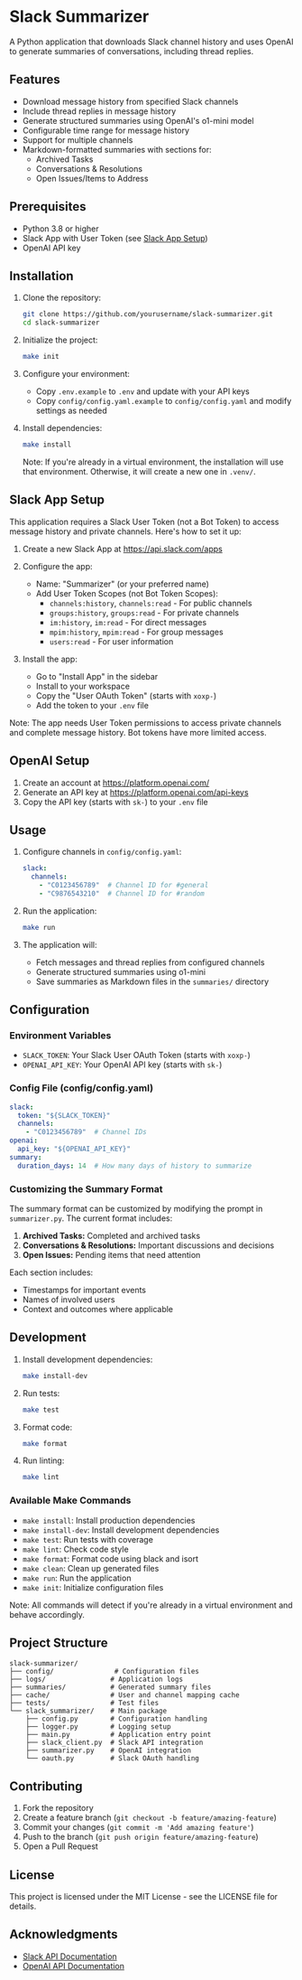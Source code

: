 # Slack Summarizer

A Python application that downloads Slack channel history and uses OpenAI to generate summaries of conversations, including thread replies.

## Features

- Download message history from specified Slack channels
- Include thread replies in message history
- Generate structured summaries using OpenAI's o1-mini model
- Configurable time range for message history
- Support for multiple channels
- Markdown-formatted summaries with sections for:
  - Archived Tasks
  - Conversations & Resolutions
  - Open Issues/Items to Address

## Prerequisites

- Python 3.8 or higher
- Slack App with User Token (see [Slack App Setup](#slack-app-setup))
- OpenAI API key

## Installation

1. Clone the repository:
   ```bash
   git clone https://github.com/yourusername/slack-summarizer.git
   cd slack-summarizer
   ```

2. Initialize the project:
   ```bash
   make init
   ```

3. Configure your environment:
   - Copy `.env.example` to `.env` and update with your API keys
   - Copy `config/config.yaml.example` to `config/config.yaml` and modify settings as needed

4. Install dependencies:
   ```bash
   make install
   ```

   Note: If you're already in a virtual environment, the installation will use that environment.
   Otherwise, it will create a new one in `.venv/`.

## Slack App Setup

This application requires a Slack User Token (not a Bot Token) to access message history and private channels. Here's how to set it up:

1. Create a new Slack App at https://api.slack.com/apps

2. Configure the app:
   - Name: "Summarizer" (or your preferred name)
   - Add User Token Scopes (not Bot Token Scopes):
     - `channels:history`, `channels:read` - For public channels
     - `groups:history`, `groups:read` - For private channels
     - `im:history`, `im:read` - For direct messages
     - `mpim:history`, `mpim:read` - For group messages
     - `users:read` - For user information

3. Install the app:
   - Go to "Install App" in the sidebar
   - Install to your workspace
   - Copy the "User OAuth Token" (starts with `xoxp-`)
   - Add the token to your `.env` file

Note: The app needs User Token permissions to access private channels and complete message history. Bot tokens have more limited access.

## OpenAI Setup

1. Create an account at https://platform.openai.com/
2. Generate an API key at https://platform.openai.com/api-keys
3. Copy the API key (starts with `sk-`) to your `.env` file

## Usage

1. Configure channels in `config/config.yaml`:
   ```yaml
   slack:
     channels:
       - "C0123456789"  # Channel ID for #general
       - "C9876543210"  # Channel ID for #random
   ```

2. Run the application:
   ```bash
   make run
   ```

3. The application will:
   - Fetch messages and thread replies from configured channels
   - Generate structured summaries using o1-mini
   - Save summaries as Markdown files in the `summaries/` directory

## Configuration

### Environment Variables

- `SLACK_TOKEN`: Your Slack User OAuth Token (starts with `xoxp-`)
- `OPENAI_API_KEY`: Your OpenAI API key (starts with `sk-`)

### Config File (config/config.yaml)

```yaml
slack:
  token: "${SLACK_TOKEN}"
  channels:
    - "C0123456789"  # Channel IDs
openai:
  api_key: "${OPENAI_API_KEY}"
summary:
  duration_days: 14  # How many days of history to summarize
```

### Customizing the Summary Format

The summary format can be customized by modifying the prompt in `summarizer.py`. The current format includes:

1. **Archived Tasks:** Completed and archived tasks
2. **Conversations & Resolutions:** Important discussions and decisions
3. **Open Issues:** Pending items that need attention

Each section includes:
- Timestamps for important events
- Names of involved users
- Context and outcomes where applicable

## Development

1. Install development dependencies:
   ```bash
   make install-dev
   ```

2. Run tests:
   ```bash
   make test
   ```

3. Format code:
   ```bash
   make format
   ```

4. Run linting:
   ```bash
   make lint
   ```

### Available Make Commands

- `make install`: Install production dependencies
- `make install-dev`: Install development dependencies
- `make test`: Run tests with coverage
- `make lint`: Check code style
- `make format`: Format code using black and isort
- `make clean`: Clean up generated files
- `make run`: Run the application
- `make init`: Initialize configuration files

Note: All commands will detect if you're already in a virtual environment and behave accordingly.

## Project Structure

```
slack-summarizer/
├── config/               # Configuration files
├── logs/                # Application logs
├── summaries/           # Generated summary files
├── cache/               # User and channel mapping cache
├── tests/               # Test files
└── slack_summarizer/    # Main package
    ├── config.py        # Configuration handling
    ├── logger.py        # Logging setup
    ├── main.py          # Application entry point
    ├── slack_client.py  # Slack API integration
    ├── summarizer.py    # OpenAI integration
    └── oauth.py         # Slack OAuth handling
```

## Contributing

1. Fork the repository
2. Create a feature branch (`git checkout -b feature/amazing-feature`)
3. Commit your changes (`git commit -m 'Add amazing feature'`)
4. Push to the branch (`git push origin feature/amazing-feature`)
5. Open a Pull Request

## License

This project is licensed under the MIT License - see the LICENSE file for details.

## Acknowledgments

- [Slack API Documentation](https://api.slack.com/docs)
- [OpenAI API Documentation](https://platform.openai.com/docs)